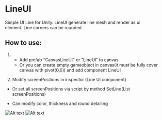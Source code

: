 # LineUI

Simple UI Line for Unity.
LineUI generate line mesh and render as ui element.
Line corners can be rounded.

## How to use:

1. 
    - Add prefab "CanvasLineUI" or "LineUI" to canvas 
    - Or you can create empty gameobject in canvas(it must be fully cover canvas with pivot(0,0)) and add component LineUI

2. Modify screenPositions in inspector (Line UI component) 
* Or set all screenPositions via script by method SetLine(List<Vector2> screenPositions)

- Can modify color, thickness and round detailing

![Alt text](Screenshots/Screenshot_3.png?raw=true "Title")
![Alt text](Screenshots/Screenshot_4.png?raw=true "Title")
